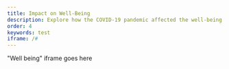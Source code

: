 ```yaml
---
title: Impact on Well-Being
description: Explore how the COVID-19 pandemic affected the well-being of Medicare beneficiaries.
order: 4
keywords: test
iframe: /#
---
```


"Well being" iframe goes here
